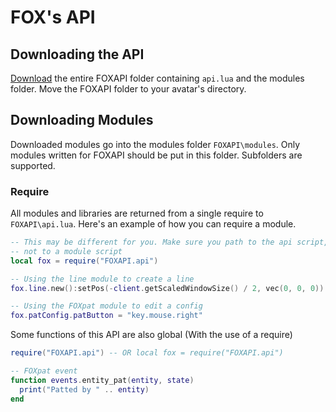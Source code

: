 # FOX's API

## Downloading the API

[Download](https://download-directory.github.io/?url=https%3A%2F%2Fgithub.com%2FBitslayn%2FFOXAPI%2Ftree%2Fmain%2FFOXAPI) the entire FOXAPI folder containing `api.lua` and the modules folder. Move the FOXAPI folder to your avatar's directory.

## Downloading Modules

Downloaded modules go into the modules folder `FOXAPI\modules`. Only modules written for FOXAPI should be put in this folder. Subfolders are supported.

### Require

All modules and libraries are returned from a single require to `FOXAPI\api.lua`. Here's an example of how you can require a module.

```lua
-- This may be different for you. Make sure you path to the api script,
-- not to a module script
local fox = require("FOXAPI.api")

-- Using the line module to create a line
fox.line.new():setPos(-client.getScaledWindowSize() / 2, vec(0, 0, 0))

-- Using the FOXpat module to edit a config
fox.patConfig.patButton = "key.mouse.right"
```

Some functions of this API are also global (With the use of a require)

```lua
require("FOXAPI.api") -- OR local fox = require("FOXAPI.api")

-- FOXpat event
function events.entity_pat(entity, state)
  print("Patted by " .. entity)
end
```
